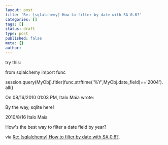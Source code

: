 ```yaml
---
layout: post
title: 'Re: [sqlalchemy] How to filter by date with SA 0.6?'
categories: []
tags: []
status: draft
type: post
published: false
meta: {}
author: 
---
```

<p>try this:</p>
<p>from sqlalchemy import func</p>
<p>session.query(MyObj).fitler(func.strftime('%Y',MyObj.date_field)=='2004').all()</p>
<p>On 08/16/2010 01:03 PM, Italo Maia wrote:</p>
<p>By the way, sqlite here!</p>
<p>2010/8/16 Italo Maia <italo.m...@gmail.com ></p>
<p>    How's the best way to filter a date field by year?</p>
<p>via <a href='http://www.mail-archive.com/sqlalchemy@googlegroups.com/msg20736.html'>Re: [sqlalchemy] How to filter by date with SA 0.6?</a>.</p>
